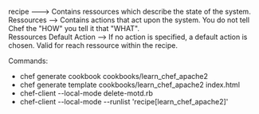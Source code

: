 recipe ---> Contains ressources which describe the state of the system.  
Ressources --> Contains actions that act upon the system. You do not tell Chef the "HOW" you tell it that "WHAT".  
Ressources Default Action --> If no action is specified, a default action is chosen. Valid for reach ressource within the recipe.  

Commands:
* chef generate cookbook cookbooks/learn_chef_apache2
* chef generate template cookbooks/learn_chef_apache2 index.html
* chef-client --local-mode delete-motd.rb
* chef-client --local-mode --runlist 'recipe[learn_chef_apache2]'
